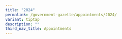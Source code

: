 ```yaml
---
title: "2024"
permalink: /government-gazette/appointments/2024/
variant: tiptap
description: ""
third_nav_title: Appointments
---
```

